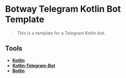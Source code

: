 # Botway Telegram Kotlin Bot Template

> This is a template for a Telegram Kotlin bot.

## Tools

- [**Kotlin**](https://kotlinlang.org)
- [**Kotlin-Telegram-Bot**](https://github.com/kotlin-telegram-bot/kotlin-telegram-bot)
- [**Botlin**](https://github.com/abdfnx/botway/blob/main/packages/botlin/main.kt)
